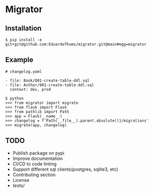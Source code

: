 # Migrator


## Installation

```
$ pip install -e git+git@github.com:EduardoThums/migrator.git@main#egg=migrator
```

## Example

```
# changelog.yaml

- file: Book/001-create-table-ddl.sql
- file: Author/001-create-table-ddl.sql
  context: dev, prod
```

```
$ python
>>> from migrator import migrate
>>> from flask import Flask
>>> from pathlib import Path
>>> app = Flask(__name__)
>>> changelog = f'Path(__file__).parent.absolute()}/migrations'
>>> migrate(app, changelog)
```

## TODO

- Publish package on pypi
- Improve documentation
- CI/CD to code linting
- Support different sql clients(postgres, sqlite3, etc)
- Contributing section
- License
- tests/